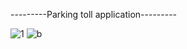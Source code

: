 
---------Parking toll application---------

![1](https://github.com/Emreodesia/JavaScript-projects-/assets/115417234/b6751168-4571-4be1-a05d-e1ed0be4bbd2)
![b](https://github.com/Emreodesia/JavaScript-projects-/assets/115417234/7001f65d-76d4-4b64-8c01-25d65efef34f)

